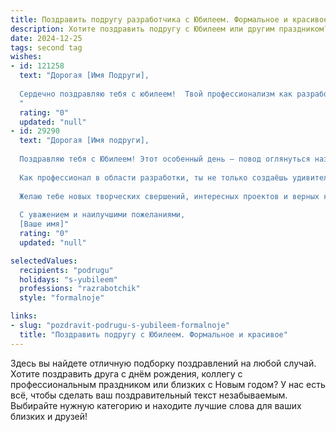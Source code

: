 ```yaml
---
title: Поздравить подругу разработчика с Юбилеем. Формальное и красивое
description: Хотите поздравить подругу с Юбилеем или другим праздником? Наш ИИ создаст незабываемое поздравление, а вы обязательно выделитесь среди других.  
date: 2024-12-25
tags: second tag
wishes:
- id: 121258
  text: "Дорогая [Имя Подруги],
  
  Сердечно поздравляю тебя с юбилеем!  Твой профессионализм как разработчика вызывает глубокое уважение, а творческий подход и упорство – восхищение. Желаю тебе дальнейших успехов в твоей яркой и интересной профессии, новых вдохновляющих проектов и всегда оставаться на пике профессионализма.  Пусть жизнь будет наполнена радостью, здоровьем и  счастьем!  С юбилеем!
  "
  rating: "0"
  updated: "null"
- id: 29290
  text: "Дорогая [Имя подруги],
  
  Поздравляю тебя с Юбилеем! Этот особенный день — повод оглянуться назад и оценить все достижения, пройденный путь и каждый момент, наполненный смыслом.
  
  Как профессионал в области разработки, ты не только создаёшь удивительные решения, но и вдохновляешь окружающих своим примером. Твоя преданность делу и стремление к совершенству поднимают планку для всех нас.
  
  Желаю тебе новых творческих свершений, интересных проектов и верных коллег, которые поддержат и разделят с тобой каждый шаг на пути к успеху. Пусть удача сопутствует тебе во всех начинаниях, а жизнь радует яркими моментами и счастливыми событиями.
  
  С уважением и наилучшими пожеланиями,
  [Ваше имя]"
  rating: "0"
  updated: "null"

selectedValues:
  recipients: "podrugu"
  holidays: "s-yubileem"
  professions: "razrabotchik"
  style: "formalnoje"

links:
- slug: "pozdravit-podrugu-s-yubileem-formalnoje"
  title: "Поздравить подругу с Юбилеем. Формальное и красивое"
---
```


Здесь вы найдете отличную подборку поздравлений на любой случай.
Хотите поздравить друга с днём рождения, коллегу с профессиональным праздником или близких с Новым годом? У нас есть всё, чтобы сделать ваш поздравительный текст незабываемым. Выбирайте нужную категорию и находите лучшие слова для ваших близких и друзей!
